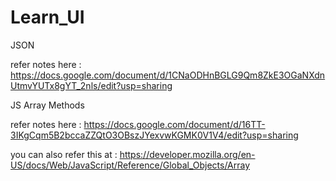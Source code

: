 # Learn_UI

JSON

refer notes here : https://docs.google.com/document/d/1CNaODHnBGLG9Qm8ZkE3OGaNXdnUtmvYUTx8gYT_2nls/edit?usp=sharing


JS Array Methods

refer notes here : https://docs.google.com/document/d/16TT-3IKgCqm5B2bccaZZQtO3OBszJYexvwKGMK0V1V4/edit?usp=sharing 

you can also refer this at : https://developer.mozilla.org/en-US/docs/Web/JavaScript/Reference/Global_Objects/Array
